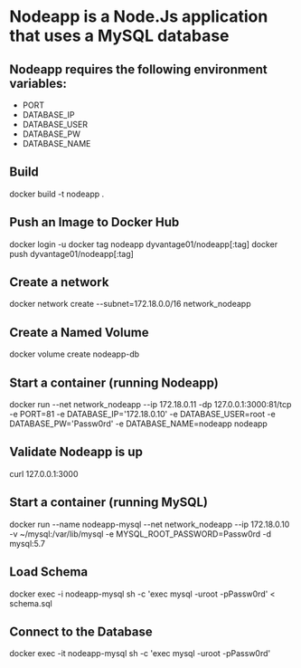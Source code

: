 # Nodeapp is a Node.Js application that uses a MySQL database

## Nodeapp requires the following environment variables:
* PORT
* DATABASE_IP
* DATABASE_USER
* DATABASE_PW
* DATABASE_NAME

## Build
docker build -t nodeapp .

## Push an Image to Docker Hub
docker login -u <username>
docker tag nodeapp dyvantage01/nodeapp[:tag]
docker push dyvantage01/nodeapp[:tag]

## Create a network
docker network create --subnet=172.18.0.0/16 network_nodeapp

## Create a Named Volume
docker volume create nodeapp-db

## Start a container (running Nodeapp)
docker run --net network_nodeapp --ip 172.18.0.11 -dp 127.0.0.1:3000:81/tcp -e PORT=81 -e DATABASE_IP='172.18.0.10' -e DATABASE_USER=root -e DATABASE_PW='Passw0rd' -e DATABASE_NAME=nodeapp nodeapp

## Validate Nodeapp is up
curl 127.0.0.1:3000

## Start a container (running MySQL)
docker run --name nodeapp-mysql --net network_nodeapp --ip 172.18.0.10 -v ~/mysql:/var/lib/mysql -e MYSQL_ROOT_PASSWORD=Passw0rd -d mysql:5.7

## Load Schema
docker exec -i nodeapp-mysql sh -c 'exec mysql -uroot -pPassw0rd' < schema.sql

## Connect to the Database
docker exec -it nodeapp-mysql sh -c 'exec mysql -uroot -pPassw0rd'

